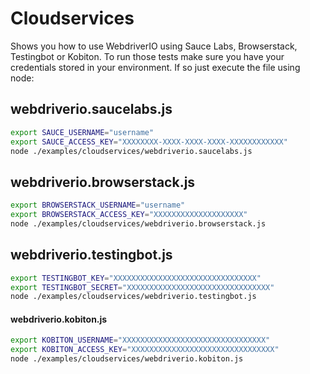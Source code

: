 # Cloudservices

Shows you how to use WebdriverIO using Sauce Labs, Browserstack, Testingbot or Kobiton. To run those tests make sure you have your credentials stored in your environment. If so just execute the file using node:

## webdriverio.saucelabs.js

```sh
export SAUCE_USERNAME="username"
export SAUCE_ACCESS_KEY="XXXXXXXX-XXXX-XXXX-XXXX-XXXXXXXXXXXX"
node ./examples/cloudservices/webdriverio.saucelabs.js
```

## webdriverio.browserstack.js

```sh
export BROWSERSTACK_USERNAME="username"
export BROWSERSTACK_ACCESS_KEY="XXXXXXXXXXXXXXXXXXXX"
node ./examples/cloudservices/webdriverio.browserstack.js
```

## webdriverio.testingbot.js

```sh
export TESTINGBOT_KEY="XXXXXXXXXXXXXXXXXXXXXXXXXXXXXXXX"
export TESTINGBOT_SECRET="XXXXXXXXXXXXXXXXXXXXXXXXXXXXXXXX"
node ./examples/cloudservices/webdriverio.testingbot.js
```

#### webdriverio.kobiton.js
```sh
export KOBITON_USERNAME="XXXXXXXXXXXXXXXXXXXXXXXXXXXXXXXX"
export KOBITON_ACCESS_KEY="XXXXXXXXXXXXXXXXXXXXXXXXXXXXXXXX"
node ./examples/cloudservices/webdriverio.kobiton.js
```
